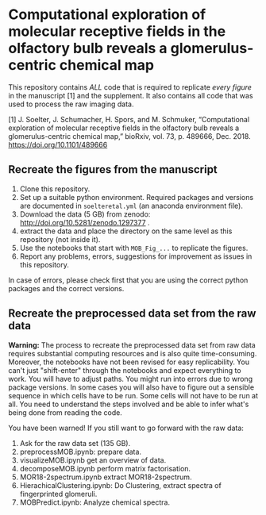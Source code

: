 
# Computational exploration of molecular receptive fields in the olfactory bulb reveals a glomerulus-centric chemical map

This repository contains *ALL* code that is required to replicate *every figure* in the manuscript [1] and the supplement. It also contains all code that was used to process the raw imaging data. 

[1] J. Soelter, J. Schumacher, H. Spors, and M. Schmuker, “Computational exploration of molecular receptive fields in the olfactory bulb reveals a glomerulus-centric chemical map,” bioRxiv, vol. 73, p. 489666, Dec. 2018. https://doi.org/10.1101/489666 



## Recreate the figures from the manuscript
1. Clone this repository.
2. Set up a suitable python environment. Required packages and versions are documented in `soelteretal.yml` (an anaconda environment file).  
3. Download the data (5 GB) from zenodo: http://doi.org/10.5281/zenodo.1297377 . 
4. extract the data and place the directory on the same level as this repository (not inside it).
5. Use the notebooks that start with `MOB_Fig_...` to replicate the figures.
6. Report any problems, errors, suggestions for improvement as issues in this repository.

In case of errors, please check first that you are using the correct python packages and the correct versions. 


## Recreate the preprocessed data set from the raw data

**Warning:** The process to recreate the preprocessed data set from raw data requires substantial computing resources and is also quite time-consuming. Moreover, the notebooks have not been revised for easy replicability. You can't just "shift-enter" through the notebooks and expect everything to work. You will have to adjust paths. You might run into errors due to wrong package versions. In some cases you will also have to figure out a sensible sequence in which cells have to be run. Some cells will not have to be run at all. You need to understand the steps involved and be able to infer what's being done from reading the code. 

You have been warned! If you still want to go forward with the raw data:

1. Ask for the raw data set (135 GB).
2. preprocessMOB.ipynb: prepare data.
3. visualizeMOB.ipynb get an overview of data.
4. decomposeMOB.ipynb perform matrix factorisation.
5. MOR18-2spectrum.ipynb extract MOR18-2spectrum.
7. HierachicalClustering.ipynb: Do Clustering, extract spectra of fingerprinted glomeruli.
8. MOBPredict.ipynb: Analyze chemical spectra.

 